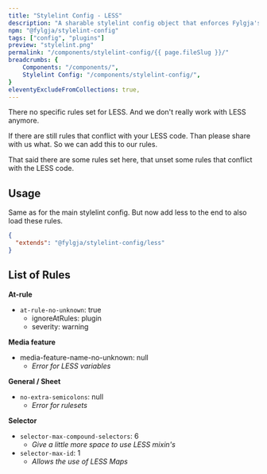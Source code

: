 ```yaml
---
title: "Stylelint Config - LESS"
description: "A sharable stylelint config object that enforces Fylgja's CSS rules."
npm: "@fylgja/stylelint-config"
tags: ["config", "plugins"]
preview: "stylelint.png"
permalink: "/components/stylelint-config/{{ page.fileSlug }}/"
breadcrumbs: {
    Components: "/components/",
    Stylelint Config: "/components/stylelint-config/",
}
eleventyExcludeFromCollections: true,
---
```


There no specific rules set for LESS.
And we don't really work with LESS anymore.

If there are still rules that conflict with your LESS code.
Than please share with us what.
So we can add this to our rules.

That said there are some rules set here,
that unset some rules that conflict with the LESS code.

## Usage

Same as for the main stylelint config.
But now add less to the end to also load these rules.

```json
{
  "extends": "@fylgja/stylelint-config/less"
}
```

## List of Rules

**At-rule**

- `at-rule-no-unknown`: true
  - ignoreAtRules: plugin
  - severity: warning

**Media feature**

- media-feature-name-no-unknown: null
  - _Error for LESS variables_

**General / Sheet**

- `no-extra-semicolons`: null
  - _Error for rulesets_

**Selector**

- `selector-max-compound-selectors`: 6
  - _Give a little more space to use LESS mixin's_
- `selector-max-id`: 1
  - _Allows the use of LESS Maps_
